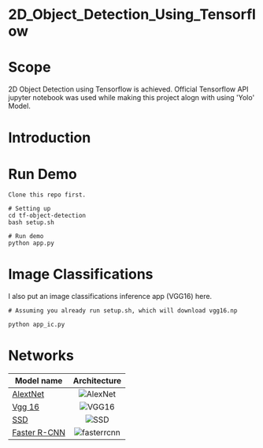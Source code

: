 # 2D_Object_Detection_Using_Tensorflow

# Scope

2D Object Detection using Tensorflow is achieved. Official Tensorflow API jupyter notebook was used while making this project alogn with using 'Yolo' Model. 

# Introduction
# Run Demo


```
Clone this repo first. 

# Setting up
cd tf-object-detection
bash setup.sh

# Run demo
python app.py

```

# Image Classifications

I also put an image classifications inference app (VGG16) here.

```
# Assuming you already run setup.sh, which will download vgg16.np

python app_ic.py
```

# Networks

| Model name  | Architecture|
| ------------ | :--------------: |
| [AlextNet](https://papers.nips.cc/paper/4824-imagenet-classification-with-deep-convolutional-neural-networks) | ![AlexNet](https://kratzert.github.io/images/finetune_alexnet/alexnet.png)|
| [Vgg 16](https://arxiv.org/abs/1409.1556) | ![VGG16](https://www.cs.toronto.edu/~frossard/post/vgg16/vgg16.png)|
| [SSD](https://arxiv.org/abs/1512.02325) | ![SSD](http://joshua881228.webfactional.com/media/uploads/ReadingNote/arXiv_SSD/SSD.png)|
| [Faster R-CNN](https://arxiv.org/abs/1506.01497) | ![fasterrcnn](https://raw.githubusercontent.com/sunshineatnoon/Paper-Collection/master/images/faster-rcnn.png)|
